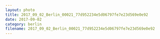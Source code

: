 ```yaml
---
layout: photo
title: 2017_09_02_Berlin_00021_77d952234e5d06797fe7e23d569e0e92
date: 2017-09-02
category: berlin
filename: 2017_09_02_Berlin_00021_77d952234e5d06797fe7e23d569e0e92
---
```

